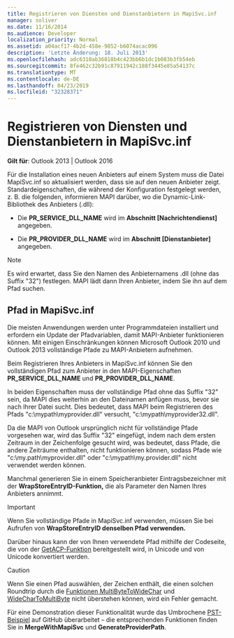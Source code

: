 ```yaml
---
title: Registrieren von Diensten und Dienstanbietern in MapiSvc.inf
manager: soliver
ms.date: 11/16/2014
ms.audience: Developer
localization_priority: Normal
ms.assetid: a04acf17-4b2d-458e-9852-b6074acac096
description: 'Letzte Änderung: 18. Juli 2013'
ms.openlocfilehash: adc6318ab36818b4c423bb6b1dc1b083b3fb54eb
ms.sourcegitcommit: 8fe462c32b91c87911942c188f3445e85a54137c
ms.translationtype: MT
ms.contentlocale: de-DE
ms.lasthandoff: 04/23/2019
ms.locfileid: "32328371"
---
```

# <a name="registering-services-and-service-providers-in-mapisvcinf"></a>Registrieren von Diensten und Dienstanbietern in MapiSvc.inf

 
  
**Gilt für**: Outlook 2013 | Outlook 2016 
  
Für die Installation eines neuen Anbieters auf einem System muss die Datei MapiSvc.inf so aktualisiert werden, dass sie auf den neuen Anbieter zeigt. Standardeigenschaften, die während der Konfiguration festgelegt werden, z. B. die folgenden, informieren MAPI darüber, wo die Dynamic-Link-Bibliothek des Anbieters (.dll):
  
- Die **PR_SERVICE_DLL_NAME** wird im **Abschnitt [Nachrichtendienst]** angegeben. 
    
- Die **PR_PROVIDER_DLL_NAME** wird im **Abschnitt [Dienstanbieter]** angegeben. 
    
> [!NOTE]
> Es wird erwartet, dass Sie den Namen des Anbieternamens .dll (ohne das Suffix "32") festlegen. MAPI lädt dann Ihren Anbieter, indem Sie ihn auf dem Pfad suchen. 
  
## <a name="putting-a-path-in-mapisvcinf"></a>Pfad in MapiSvc.inf

Die meisten Anwendungen werden unter Programmdateien installiert und erfordern ein Update der Pfadvariablen, damit MAPI-Anbieter funktionieren können. Mit einigen Einschränkungen können Microsoft Outlook 2010 und Outlook 2013 vollständige Pfade zu MAPI-Anbietern aufnehmen.
  
Beim Registrieren Ihres Anbieters in MapiSvc.inf können Sie den vollständigen Pfad zum Anbieter in den MAPI-Eigenschaften **PR_SERVICE_DLL_NAME** und **PR_PROVIDER_DLL_NAME**.
  
In beiden Eigenschaften muss der vollständige Pfad ohne das Suffix "32" sein, da MAPI dies weiterhin an den Dateinamen anfügen muss, bevor sie nach Ihrer Datei sucht. Dies bedeutet, dass MAPI beim Registrieren des Pfads "c:\mypath\myprovider.dll" versucht, "c:\mypath\myprovider32.dll".
  
Da die MAPI von Outlook ursprünglich nicht für vollständige Pfade vorgesehen war, wird das Suffix "32" eingefügt, indem nach dem ersten Zeitraum in der Zeichenfolge gesucht wird, was bedeutet, dass Pfade, die andere Zeiträume enthalten, nicht funktionieren können, sodass Pfade wie "c:\my.path\myprovider.dll" oder "c:\mypath\my.provider.dll" nicht verwendet werden können.
  
Manchmal generieren Sie in einem Speicheranbieter Eintragsbezeichner mit der **WrapStoreEntryID-Funktion,** die als Parameter den Namen Ihres Anbieters annimmt. 
  
> [!IMPORTANT]
> Wenn Sie vollständige Pfade in MapiSvc.inf verwenden, müssen Sie bei Aufrufen von **WrapStoreEntryID denselben Pfad verwenden.** 
  
Darüber hinaus kann der von Ihnen verwendete Pfad mithilfe der Codeseite, die von der [GetACP-Funktion](https://msdn.microsoft.com/library/windows/desktop/dd318070%28v=vs.85%29.aspx/) bereitgestellt wird, in Unicode und von Unicode konvertiert werden. 
  
> [!CAUTION]
> Wenn Sie einen Pfad auswählen, der Zeichen enthält, die einen solchen Roundtrip durch die [Funktionen MultiByteToWideChar](https://msdn.microsoft.com/library/windows/desktop/dd319072%28v=vs.85%29.aspx/) und [WideCharToMultiByte](https://msdn.microsoft.com/library/windows/desktop/dd374130%28v=vs.85%29.aspx/) nicht überstehen können, wird ein Fehler gemacht. 
  
Für eine Demonstration dieser Funktionalität wurde das Umbrochene [PST-Beispiel](https://github.com/stephenegriffin/Outlook2010CodeSamples) auf GitHub überarbeitet – die entsprechenden Funktionen finden Sie in **MergeWithMapiSvc** und **GenerateProviderPath**.
  

